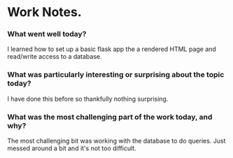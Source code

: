 # Work Notes.

### What went well today?
I learned how to set up a basic flask app the a rendered HTML
page and read/write access to a database.

### What was particularly interesting or surprising about the topic today?
I have done this before so thankfully nothing surprising.

### What was the most challenging part of the work today, and why?
The most challenging bit was working with the database to do queries. 
Just messed around a bit and it's not too difficult.